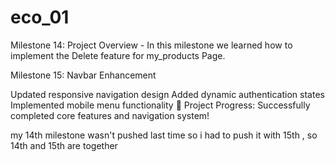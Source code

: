 # eco_01

Milestone 14: Project Overview -
In this milestone we learned how to implement the Delete feature for my_products Page.

 Milestone 15: Navbar Enhancement

Updated responsive navigation design Added dynamic authentication states Implemented mobile menu functionality 👏 Project Progress: Successfully completed core features and navigation system!


my 14th milestone wasn't pushed last time so i had to push it with 15th , so 14th and 15th are together
